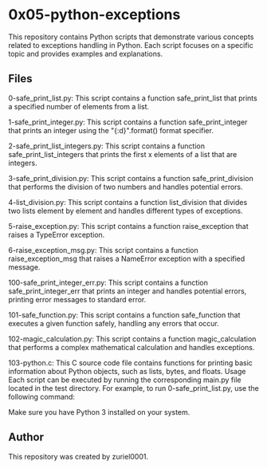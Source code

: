 # 0x05-python-exceptions


This repository contains Python scripts that demonstrate various concepts related to exceptions handling in Python.
Each script focuses on a specific topic and provides examples and explanations.

## Files
0-safe_print_list.py: This script contains a function safe_print_list that prints a specified number of elements from a list.

1-safe_print_integer.py: This script contains a function safe_print_integer that prints an integer using the "{:d}".format() format specifier.

2-safe_print_list_integers.py: This script contains a function safe_print_list_integers that prints the first x elements of a list that are integers.

3-safe_print_division.py: This script contains a function safe_print_division that performs the division of two numbers and handles potential errors.

4-list_division.py: This script contains a function list_division that divides two lists element by element and handles different types of exceptions.

5-raise_exception.py: This script contains a function raise_exception that raises a TypeError exception.

6-raise_exception_msg.py: This script contains a function raise_exception_msg that raises a NameError exception with a specified message.

100-safe_print_integer_err.py: This script contains a function safe_print_integer_err that prints an integer and handles potential errors,
printing error messages to standard error.

101-safe_function.py: This script contains a function safe_function that executes a given function safely, handling any errors that occur.

102-magic_calculation.py: This script contains a function magic_calculation that performs a complex mathematical calculation and handles exceptions.

103-python.c: This C source code file contains functions for printing basic information about Python objects, such as lists, bytes, and floats.
Usage
Each script can be executed by running the corresponding main.py file located in the test directory. For example, to run 0-safe_print_list.py, use the following command:


Make sure you have Python 3 installed on your system.

## Author
This repository was created by zuriel0001.

